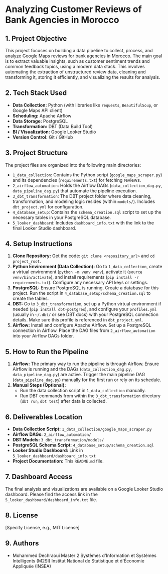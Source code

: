 # Analyzing Customer Reviews of Bank Agencies in Morocco

## 1. Project Objective

This project focuses on building a data pipeline to collect, process, and analyze Google Maps reviews for bank agencies in Morocco. The main goal is to extract valuable insights, such as customer sentiment trends and common feedback topics, using a modern data stack. This involves automating the extraction of unstructured review data, cleaning and transforming it, storing it efficiently, and visualizing the results for analysis.

## 2. Tech Stack Used

*   **Data Collection:** Python (with libraries like `requests`, `BeautifulSoup`, or Google Maps API client)
*   **Scheduling:** Apache Airflow
*   **Data Storage:** PostgreSQL
*   **Transformation:** DBT (Data Build Tool)
*   **BI / Visualization:** Google Looker Studio
*   **Version Control:** Git / GitHub

## 3. Project Structure

The project files are organized into the following main directories:

*   `1_data_collection`: Contains the Python script (`google_maps_scraper.py`) and its dependencies (`requirements.txt`) for fetching reviews.
*   `2_airflow_automation`: Holds the Airflow DAGs (`data_collection_dag.py`, `data_pipeline_dag.py`) that automate the pipeline execution.
*   `3_dbt_transformation`: The DBT project folder where data cleaning, transformation, and modeling logic resides (within `models/`). Includes `dbt_project.yml` for configuration.
*   `4_database_setup`: Contains the `schema_creation.sql` script to set up the necessary tables in your PostgreSQL database.
*   `5_looker_dashboard`: Includes `dashboard_info.txt` with the link to the final Looker Studio dashboard.

## 4. Setup Instructions

1.  **Clone Repository:** Get the code: `git clone <repository_url>` and `cd project_root`.
2.  **Python Environment (Data Collection):** Go to `1_data_collection`, create a virtual environment (`python -m venv venv`), activate it (`source venv/bin/activate`), and install requirements (`pip install -r requirements.txt`). Configure any necessary API keys or settings.
3.  **PostgreSQL:** Ensure PostgreSQL is running. Create a database for this project. Run the script in `4_database_setup/schema_creation.sql` to create the tables.
4.  **DBT:** Go to `3_dbt_transformation`, set up a Python virtual environment if needed (`pip install dbt-postgres`), and configure your `profiles.yml` (usually in `~/.dbt/` or see DBT docs) with your PostgreSQL connection details. Make sure this profile is referenced in `dbt_project.yml`.
5.  **Airflow:** Install and configure Apache Airflow. Set up a PostgreSQL connection in Airflow. Place the DAG files from `2_airflow_automation` into your Airflow DAGs folder.

## 5. How to Run the Pipeline

1.  **Airflow:** The primary way to run the pipeline is through Airflow. Ensure Airflow is running and the DAGs (`data_collection_dag.py`, `data_pipeline_dag.py`) are active. Trigger the main pipeline DAG (`data_pipeline_dag.py`) manually for the first run or rely on its schedule.
2.  **Manual Steps (Optional):**
    *   Run the data collection script in `1_data_collection` manually.
    *   Run DBT commands from within the `3_dbt_transformation` directory (`dbt run`, `dbt test`) after data is collected.

## 6. Deliverables Location

*   **Data Collection Script:** `1_data_collection/google_maps_scraper.py`
*   **Airflow DAGs:** `2_airflow_automation/`
*   **DBT Models:** `3_dbt_transformation/models/`
*   **PostgreSQL Schema Script:** `4_database_setup/schema_creation.sql`
*   **Looker Studio Dashboard:** Link in `5_looker_dashboard/dashboard_info.txt`
*   **Project Documentation:** This `README.md` file.

## 7. Dashboard Access

The final analysis and visualizations are available on a Google Looker Studio dashboard. Please find the access link in the `5_looker_dashboard/dashboard_info.txt` file.

## 8. License

[Specify License, e.g., MIT License]

## 9. Authors

*  Mohammed Dechraoui
   Master 2 Systèmes d'Information et Systèmes Intelligents (M2SI)
   Institut National de Statistique et d'Économie Appliquée (INSEA)
